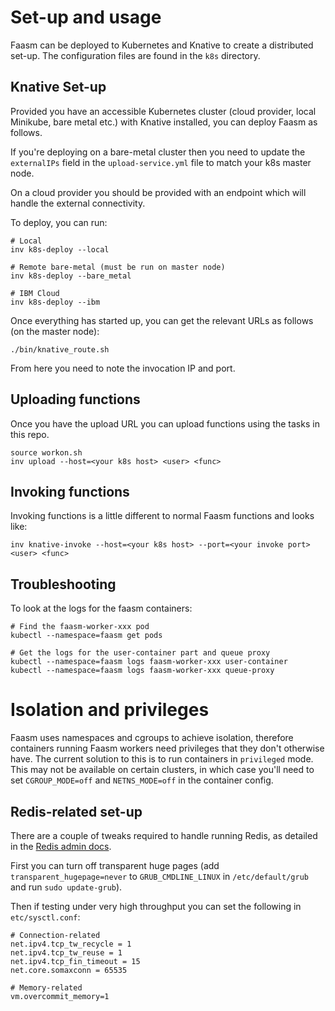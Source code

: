 # Set-up and usage

Faasm can be deployed to Kubernetes and Knative to create a distributed set-up. The configuration files are found in the `k8s` directory.

## Knative Set-up

Provided you have an accessible Kubernetes cluster (cloud provider, local Minikube, bare metal etc.) with Knative installed, you can deploy Faasm as follows.

If you're deploying on a bare-metal cluster then you need to update the `externalIPs` field in the `upload-service.yml` file to match your k8s master node. 

On a cloud provider you should be provided with an endpoint which will handle the external connectivity.

To deploy, you can run:

```
# Local
inv k8s-deploy --local

# Remote bare-metal (must be run on master node)
inv k8s-deploy --bare_metal

# IBM Cloud
inv k8s-deploy --ibm
```

Once everything has started up, you can get the relevant URLs as follows (on the master node):

```
./bin/knative_route.sh
```

From here you need to note the invocation IP and port.

## Uploading functions

Once you have the upload URL you can upload functions using the tasks in this repo.

```
source workon.sh
inv upload --host=<your k8s host> <user> <func>
```

## Invoking functions

Invoking functions is a little different to normal Faasm functions and looks like:

```
inv knative-invoke --host=<your k8s host> --port=<your invoke port> <user> <func>
```

## Troubleshooting

To look at the logs for the faasm containers:

```
# Find the faasm-worker-xxx pod
kubectl --namespace=faasm get pods

# Get the logs for the user-container part and queue proxy
kubectl --namespace=faasm logs faasm-worker-xxx user-container
kubectl --namespace=faasm logs faasm-worker-xxx queue-proxy
```

# Isolation and privileges

Faasm uses namespaces and cgroups to achieve isolation, therefore containers running Faasm workers need privileges
that they don't otherwise have. The current solution to this is to run containers in `privileged` mode. This may not
be available on certain clusters, in which case you'll need to set `CGROUP_MODE=off` and `NETNS_MODE=off` in the
container config.

## Redis-related set-up

There are a couple of tweaks required to handle running Redis, as detailed in the
[Redis admin docs](https://redis.io/topics/admin).

First you can turn off transparent huge pages (add `transparent_hugepage=never` to `GRUB_CMDLINE_LINUX`
in `/etc/default/grub` and run `sudo update-grub`).

Then if testing under very high throughput you can set the following in `etc/sysctl.conf`:

```
# Connection-related
net.ipv4.tcp_tw_recycle = 1
net.ipv4.tcp_tw_reuse = 1
net.ipv4.tcp_fin_timeout = 15
net.core.somaxconn = 65535

# Memory-related
vm.overcommit_memory=1
```
